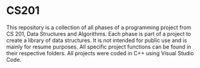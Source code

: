 # CS201
This repository is a collection of all phases of a programming project from CS 201, Data Structures and Algorithms. Each phase is part of a project to create a library of data structures. It is not intended for public use and is mainly for resume purposes. All specific project functions can be found in their respective folders. All projects were coded in C++ using Visual Studio Code.
